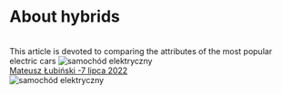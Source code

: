 # About hybrids
<br>This article is devoted to comparing the attributes of the most popular electric cars ![samochód elektryczny](https://parvinaodinaeva.github.io/homepage_3/) 
<br><a class="link" target="_blank" href="https://www.wyborkierowcow.pl/najtansze-hybrydy-plug-in-przeglad-rynku-2022/" rel="norefferer noopener" title="Źródło">Mateusz Łubiński -7 lipca 2022</a>
<br>![samochód elektryczny](https://i.postimg.cc/FsbyYxZm/foto1.webp)
